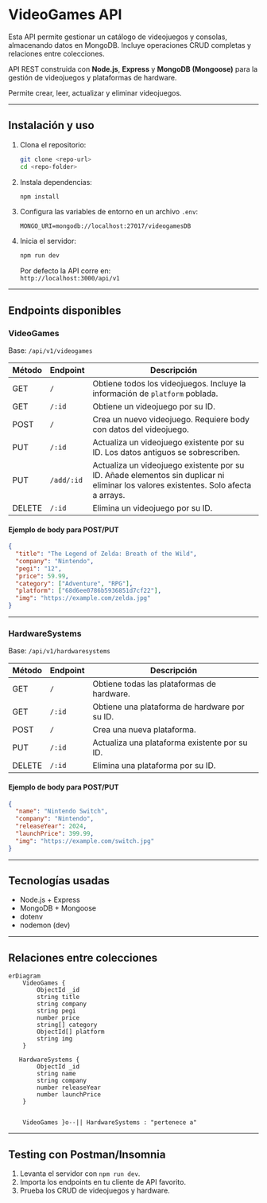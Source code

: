 # VideoGames API

Esta API permite gestionar un catálogo de videojuegos y consolas, almacenando datos en MongoDB. Incluye operaciones CRUD completas y relaciones entre colecciones.

API REST construida con **Node.js**, **Express** y **MongoDB (Mongoose)** para la gestión de videojuegos y plataformas de hardware.

Permite crear, leer, actualizar y eliminar videojuegos.

---

## Instalación y uso

1. Clona el repositorio:

   ```bash
   git clone <repo-url>
   cd <repo-folder>
   ```

2. Instala dependencias:

   ```bash
   npm install
   ```

3. Configura las variables de entorno en un archivo `.env`:

   ```env
   MONGO_URI=mongodb://localhost:27017/videogamesDB
   ```

4. Inicia el servidor:
   ```bash
   npm run dev
   ```
   Por defecto la API corre en:  
   `http://localhost:3000/api/v1`

---

## Endpoints disponibles

### VideoGames

Base: `/api/v1/videogames`

| Método | Endpoint   | Descripción                                                                                                                         |
| ------ | ---------- | ----------------------------------------------------------------------------------------------------------------------------------- |
| GET    | `/`        | Obtiene todos los videojuegos. Incluye la información de `platform` poblada.                                                        |
| GET    | `/:id`     | Obtiene un videojuego por su ID.                                                                                                    |
| POST   | `/`        | Crea un nuevo videojuego. Requiere body con datos del videojuego.                                                                   |
| PUT    | `/:id`     | Actualiza un videojuego existente por su ID. Los datos antiguos se sobrescriben.                                                    |
| PUT    | `/add/:id` | Actualiza un videojuego existente por su ID. Añade elementos sin duplicar ni eliminar los valores existentes. Solo afecta a arrays. |
| DELETE | `/:id`     | Elimina un videojuego por su ID.                                                                                                    |

#### Ejemplo de body para POST/PUT

```json
{
  "title": "The Legend of Zelda: Breath of the Wild",
  "company": "Nintendo",
  "pegi": "12",
  "price": 59.99,
  "category": ["Adventure", "RPG"],
  "platform": ["68d6ee0786b5936851d7cf22"],
  "img": "https://example.com/zelda.jpg"
}
```

---

### HardwareSystems

Base: `/api/v1/hardwaresystems`

| Método | Endpoint | Descripción                                   |
| ------ | -------- | --------------------------------------------- |
| GET    | `/`      | Obtiene todas las plataformas de hardware.    |
| GET    | `/:id`   | Obtiene una plataforma de hardware por su ID. |
| POST   | `/`      | Crea una nueva plataforma.                    |
| PUT    | `/:id`   | Actualiza una plataforma existente por su ID. |
| DELETE | `/:id`   | Elimina una plataforma por su ID.             |

#### Ejemplo de body para POST/PUT

```json
{
  "name": "Nintendo Switch",
  "company": "Nintendo",
  "releaseYear": 2024,
  "launchPrice": 399.99,
  "img": "https://example.com/switch.jpg"
}
```

---

## Tecnologías usadas

- Node.js + Express
- MongoDB + Mongoose
- dotenv
- nodemon (dev)

---

## Relaciones entre colecciones

```mermaid
erDiagram
    VideoGames {
        ObjectId _id
        string title
        string company
        string pegi
        number price
        string[] category
        ObjectId[] platform
        string img
    }

   HardwareSystems {
        ObjectId _id
        string name
        string company
        number releaseYear
        number launchPrice
    }


    VideoGames }o--|| HardwareSystems : "pertenece a"
```

---

## Testing con Postman/Insomnia

1. Levanta el servidor con `npm run dev`.
2. Importa los endpoints en tu cliente de API favorito.
3. Prueba los CRUD de videojuegos y hardware.
